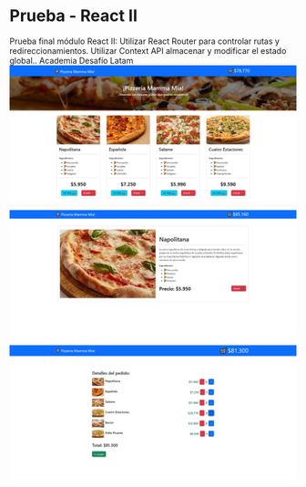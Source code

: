 # Prueba - React II
Prueba final módulo React II: Utilizar React Router para controlar rutas y redireccionamientos. Utilizar Context API almacenar y modificar el estado global.. Academia Desafío Latam
<img src="./public/screenshot.jpg" width="800px">

<img src="./public/screenshot2.jpg" width="800px">

<img src="./public/screenshot3.jpg" width="800px">